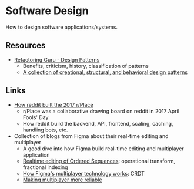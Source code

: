 # Software Design

How to design software applications/systems.

## Resources

- [Refactoring Guru - Design Patterns](https://refactoring.guru/design-patterns)
  - Benefits, criticism, history, classification of patterns
  - [A collection of creational, structural, and behavioral design patterns](https://refactoring.guru/design-patterns/catalog)

## Links

- [How reddit built the 2017 r/Place](https://www.redditinc.com/blog/how-we-built-rplace/)
  - r/Place was a collaborative drawing board on reddit in 2017 April Fools' Day
  - How reddit build the backend, API, frontend, scaling, caching, handling bots, etc.
- Collection of blogs from Figma about their real-time editing and multiplayer
  - A good dive into how Figma build real-time editing and multiplayer application
  - [Realtime editing of Ordered Sequences](https://www.figma.com/blog/realtime-editing-of-ordered-sequences/): operational transform, fractional indexing
  - [How Figma's multiplayer technology works](https://www.figma.com/blog/how-figmas-multiplayer-technology-works/): CRDT
  - [Making multiplayer more reliable](https://www.figma.com/blog/making-multiplayer-more-reliable/)
